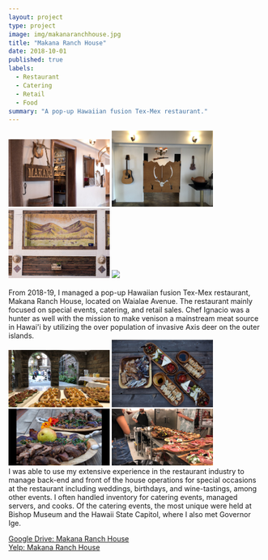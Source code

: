 ```yaml
---
layout: project
type: project
image: img/makanaranchhouse.jpg
title: "Makana Ranch House"
date: 2018-10-01
published: true
labels:
  - Restaurant
  - Catering
  - Retail
  - Food
summary: "A pop-up Hawaiian fusion Tex-Mex restaurant."
---
```


<div class="text-center p-4">
  <img width="200px" src="../img/makanaranchhouse_photo.jpeg" class="img-thumbnail" >
  <img width="200px" src="../img/mrhVenue.jpg" class="img-thumbnail" >
  <img width="200px" src="../img/mrhVenue1.jpeg" class="img-thumbnail" >
  <img width="200px" src="../img/mrhVenue2.jpg" class="img-thumbnail" >
  <br>
</div>
<br>
From 2018-19, I managed a pop-up Hawaiian fusion Tex-Mex restaurant, Makana Ranch House, located on Waialae Avenue. The restaurant mainly focused on special events, catering, and retail sales. Chef Ignacio was a hunter as well with the mission to make venison a mainstream meat source in Hawai'i by utilizing the over population of invasive Axis deer on the outer islands. 
<div class="text-center p-4">
  <img width="200px" src="../img/mrhEventhori.JPG" class="img-thumbnail" >
  <img width="200px" src="../img/mrhFood1.JPG" class="img-thumbnail" >
  <img width="200px" src="../img/mrhFood2.jpg" class="img-thumbnail" >
  <img width="200px" src="../img/mrhFood3.JPG" class="img-thumbnail" >
  <br>
</div>  
I was able to use my extensive experience in the restaurant industry to manage back-end and front of the house operations for special occasions at the restaurant including weddings, birthdays, and wine-tastings, among other events. I often handled inventory for catering events, managed servers, and cooks. Of the catering events, the most unique were held at Bishop Museum and the Hawaii State Capitol, where I also met Governor Ige.

 
<a href="https://drive.google.com/drive/folders/19Dol958NKAfMsZAiIbN07Ho89fE0_61X?usp=sharing">Google Drive: Makana Ranch House</a><br>
<a href="https://www.yelp.com/biz/makana-ranch-house-honolulu-2">Yelp: Makana Ranch House</a>
